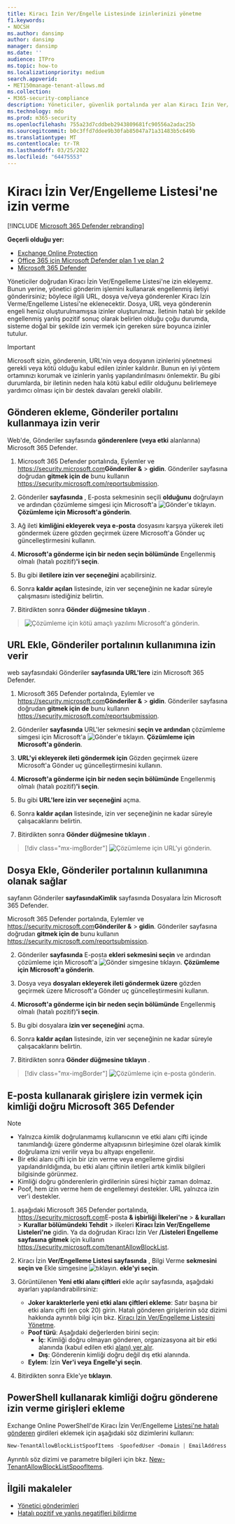 ```yaml
---
title: Kiracı İzin Ver/Engelle Listesinde izinlerinizi yönetme
f1.keywords:
- NOCSH
ms.author: dansimp
author: dansimp
manager: dansimp
ms.date: ''
audience: ITPro
ms.topic: how-to
ms.localizationpriority: medium
search.appverid:
- MET150manage-tenant-allows.md
ms.collection:
- M365-security-compliance
description: Yöneticiler, güvenlik portalında yer alan Kiracı İzin Ver/Engelleme Listesi'ni nasıl yapılandırlayabileceklerini öğrenebilir.
ms.technology: mdo
ms.prod: m365-security
ms.openlocfilehash: 755a23d7cddbeb2943809681fc90556a2adac25b
ms.sourcegitcommit: b0c3ffd7ddee9b30fab85047a71a31483b5c649b
ms.translationtype: MT
ms.contentlocale: tr-TR
ms.lasthandoff: 03/25/2022
ms.locfileid: "64475553"
---
```

# <a name="add-allows-in-the-tenant-allowblock-list"></a>Kiracı İzin Ver/Engelleme Listesi'ne izin verme

[!INCLUDE [Microsoft 365 Defender rebranding](../includes/microsoft-defender-for-office.md)]

**Geçerli olduğu yer:**
- [Exchange Online Protection](exchange-online-protection-overview.md)
- [Office 365 için Microsoft Defender plan 1 ve plan 2](defender-for-office-365.md)
- [Microsoft 365 Defender](../defender/microsoft-365-defender.md)

Yöneticiler doğrudan Kiracı İzin Ver/Engelleme Listesi'ne izin ekleyemz. Bunun yerine, yönetici gönderim işlemini kullanarak engellenmiş iletiyi gönderirsiniz; böylece ilgili URL, dosya ve/veya gönderenler Kiracı İzin Verme/Engelleme Listesi'ne eklenecektir. Dosya, URL veya gönderenin engeli henüz oluşturulmamışsa izinler oluşturulmaz. İletinin hatalı bir şekilde engellenmiş yanlış pozitif sonuç olarak belirlen olduğu çoğu durumda, sisteme doğal bir şekilde izin vermek için gereken süre boyunca izinler tutulur.

> [!IMPORTANT]
> Microsoft sizin, gönderenin, URL'nin veya dosyanın izinlerini yönetmesi gerekli veya kötü olduğu kabul edilen izinler kaldırılır. Bunun en iyi yöntem ortamınızı korumak ve izinlerin yanlış yapılandırılmasını önlemektir. Bu gibi durumlarda, bir iletinin neden hala kötü kabul edilir olduğunu belirlemeye yardımcı olması için bir destek davaları gerekli olabilir.

## <a name="add-sender-allows-using-the-submissions-portal"></a>Gönderen ekleme, Gönderiler portalını kullanmaya izin verir 

Web'de, Gönderiler sayfasında **gönderenlere (veya etki** alanlarına) Microsoft 365 Defender. 

1. Microsoft 365 Defender portalında, Eylemler ve <https://security.microsoft.com>**Gönderiler &** \> **gidin**. Gönderiler sayfasına doğrudan **gitmek için de** bunu kullanın <https://security.microsoft.com/reportsubmission>.

2. Gönderiler **sayfasında** , E-posta sekmesinin seçili **olduğunu** doğrulayın ve ardından çözümleme simgesi için Microsoft'a ![Gönder'e tıklayın.](../../media/m365-cc-sc-create-icon.png) **Çözümleme için Microsoft'a gönderin**.

3. Ağ ileti **kimliğini ekleyerek veya e-posta** dosyasını karşıya yükerek ileti göndermek üzere gözden geçirmek üzere Microsoft'a Gönder uç güncelleştirmesini kullanın. 

4. **Microsoft'a gönderme için bir neden seçin bölümünde** Engellenmiş olmalı (hatalı pozitif)**'i seçin**. 

5. Bu gibi **iletilere izin ver seçeneğini** açabilirsiniz. 

6. Sonra **kaldır açılan** listesinde, izin ver seçeneğinin ne kadar süreyle çalışmasını istediğiniz belirtin.

7. Bitirdikten sonra **Gönder düğmesine tıklayın** .

> ![Çözümleme için kötü amaçlı yazılımı Microsoft'a gönderin.](../../media/admin-submission-allow-messages.png)
## <a name="add-url-allows-using-the-submissions-portal"></a>URL Ekle, Gönderiler portalının kullanımına izin verir

web sayfasındaki Gönderiler **sayfasında URL'lere** izin Microsoft 365 Defender.

1. Microsoft 365 Defender portalında, Eylemler ve <https://security.microsoft.com>**Gönderiler &** \> **gidin**. Gönderiler sayfasına doğrudan **gitmek için de** bunu kullanın <https://security.microsoft.com/reportsubmission>.

2. Gönderiler **sayfasında** URL'ler sekmesini **seçin ve ardından** çözümleme simgesi için Microsoft'a ![Gönder'e tıklayın.](../../media/m365-cc-sc-create-icon.png) **Çözümleme için Microsoft'a gönderin**.

3. **URL'yi ekleyerek ileti göndermek için** Gözden geçirmek üzere Microsoft'a Gönder uç güncelleştirmesini kullanın.

4. **Microsoft'a gönderme için bir neden seçin bölümünde** Engellenmiş olmalı (hatalı pozitif)**'i seçin**.

5. Bu gibi **URL'lere izin ver seçeneğini** açma.

6. Sonra **kaldır açılan** listesinde, izin ver seçeneğinin ne kadar süreyle çalışacaklarını belirtin.

7. Bitirdikten sonra **Gönder düğmesine tıklayın** .

> [!div class="mx-imgBorder"]
> ![Çözümleme için URL'yi gönderin.](../../media/submit-url-for-analysis.png)
## <a name="add-file-allows-using-the-submissions-portal"></a>Dosya Ekle, Gönderiler portalının kullanımına olanak sağlar

sayfanın Gönderiler **sayfasındaKimlik** sayfasında Dosyalara İzin Microsoft 365 Defender.

Microsoft 365 Defender portalında, Eylemler ve <https://security.microsoft.com>**Gönderiler &** \> **gidin**. Gönderiler sayfasına doğrudan **gitmek için de** bunu kullanın <https://security.microsoft.com/reportsubmission>.

2. Gönderiler **sayfasında** E-posta **ekleri sekmesini seçin** ve ardından çözümleme için Microsoft'a ![Gönder simgesine tıklayın.](../../media/m365-cc-sc-create-icon.png) **Çözümleme için Microsoft'a gönderin**.

3. Dosya veya **dosyaları ekleyerek ileti göndermek üzere** gözden geçirmek üzere Microsoft'a Gönder uç güncelleştirmesini kullanın.

4. **Microsoft'a gönderme için bir neden seçin bölümünde** Engellenmiş olmalı (hatalı pozitif)**'i seçin**.

5. Bu gibi dosyalara **izin ver seçeneğini** açma.

6. Sonra **kaldır açılan** listesinde, izin ver seçeneğinin ne kadar süreyle çalışacaklarını belirtin.

7. Bitirdikten sonra **Gönder düğmesine tıklayın** .

> [!div class="mx-imgBorder"]
> ![Çözümleme için e-posta gönderin.](../../media/submit-email-for-analysis.png)


## <a name="create-spoofed-sender-allow-entries-using-microsoft-365-defender"></a>E-posta kullanarak girişlere izin vermek için kimliği doğru Microsoft 365 Defender

> [!NOTE]
> 
> - Yalnızca _kimlik_ doğrulanmamış kullanıcının ve etki alanı çifti  içinde tanımlandığı üzere gönderme altyapısının birleşimine özel olarak kimlik doğrulama izni verilir veya bu altyapı engellenir.
> - Bir etki alanı çifti için bir izin verme veya engelleme girdisi yapılandırıldığında, bu etki alanı çiftinin iletileri artık kimlik bilgileri bilgisinde görünmez.
> - Kimliği doğru gönderenlerin girdilerinin süresi hiçbir zaman dolmaz.
> - Poof, hem izin verme hem de engellemeyi destekler. URL yalnızca izin ver'i destekler.

1. aşağıdaki Microsoft 365 Defender portalında, <https://security.microsoft.com>E-posta **& işbirliği İlkeleri'ne** \> **& kuralları** \> **Kurallar bölümündeki Tehdit** \> ilkeleri **Kiracı İzin Ver/Engelleme** **Listeleri'ne** gidin. Ya da doğrudan Kiracı İzin Ver **/Listeleri Engelleme sayfasına gitmek** için kullanın <https://security.microsoft.com/tenantAllowBlockList>.

2. Kiracı İzin **Ver/Engelleme Listesi sayfasında** , Bilgi Verme **sekmesini seçin ve** Ekle simgesine ![tıklayın.](../../media/m365-cc-sc-create-icon.png) **ekle'yi seçin**.

3. Görüntülenen **Yeni etki alanı çiftleri** ekle açılır sayfasında, aşağıdaki ayarları yapılandırabilirsiniz:
   - **Joker karakterlerle yeni etki alanı çiftleri ekleme**: Satır başına bir etki alanı çifti (en çok 20) girin. Hatalı gönderen girişlerinin söz dizimi hakkında ayrıntılı bilgi için bkz. [Kiracı İzin Ver/Engelleme Listesini Yönetme](tenant-allow-block-list.md).
   - **Poof türü**: Aşağıdaki değerlerden birini seçin:
     - **İç**: Kimliği doğru olmayan gönderen, organizasyona ait bir etki alanında (kabul edilen etki [alanı) yer alır](/exchange/mail-flow-best-practices/manage-accepted-domains/manage-accepted-domains).
     - **Dış**: Gönderenin kimliği doğru değil dış etki alanında.
   - **Eylem**: İzin **Ver'i veya** **Engelle'yi seçin**.

4. Bitirdikten sonra Ekle'ye **tıklayın**.

## <a name="add-spoofed-sender-allow-entries-using-powershell"></a>PowerShell kullanarak kimliği doğru gönderene izin verme girişleri ekleme

Exchange Online PowerShell'de Kiracı İzin Ver/Engelleme [Listesi'ne hatalı gönderen](/exchange/connect-to-exchange-online-powershell) girdileri eklemek için aşağıdaki söz dizimlerini kullanın:

```powershell
New-TenantAllowBlockListSpoofItems -SpoofedUser <Domain | EmailAddress | *> -SendingInfrastructure <Domain | IPAddress/24> -SpoofType <External | Internal> -Action <Allow | Block>
```

Ayrıntılı söz dizimi ve parametre bilgileri için bkz. [New-TenantAllowBlockListSpoofItems](/powershell/module/exchange/new-tenantallowblocklistspoofitems).

## <a name="related-articles"></a>İlgili makaleler

- [Yönetici gönderimleri](admin-submission.md)
- [Hatalı pozitif ve yanlış negatifleri bildirme](report-false-positives-and-false-negatives.md)
